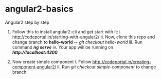 # angular2-basics
Angular2 step by step


1. Follow this to install angular2-cli and get start with it:
	i. http://codeportal.in/starting-with-angular2/
	ii. Now, clone this repo and change branch to **hello-world** -- _git checkout hello-world_
	iii. Run command **_ng serve_**
	iv. Your app will be running on **_http://localhost:4200_**

2. Now create simple component
	i. Follow http://codeportal.in/creating-component-angular2/
	ii. Run _git checkout simple-component_ to change branch